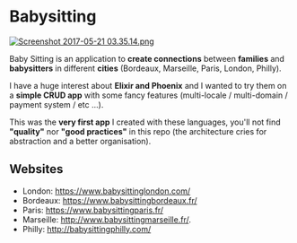 # Babysitting

[![Screenshot 2017-05-21 03.35.14.png](https://s15.postimg.org/bi7bkzqvv/Screenshot_2017-05-21_03.35.14.png)](https://postimg.org/image/asoj8mqc7/)

Baby Sitting is an application to **create connections** between **families** and **babysitters** in different **cities**    (Bordeaux, Marseille, Paris, London, Philly).

I have a huge interest about **Elixir and Phoenix** and I wanted to try them on a **simple CRUD app** with some fancy features (multi-locale / multi-domain / payment system / etc ...).

This was the **very first app** I created with these languages, you'll not find **"quality"** nor **"good practices"** in this repo (the architecture cries for abstraction and a better organisation).

## Websites

  * London: https://www.babysittinglondon.com/
  * Bordeaux: https://www.babysittingbordeaux.fr/
  * Paris: https://www.babysittingparis.fr/
  * Marseille: http://www.babysittingmarseille.fr/.
  * Philly: http://babysittingphilly.com/
